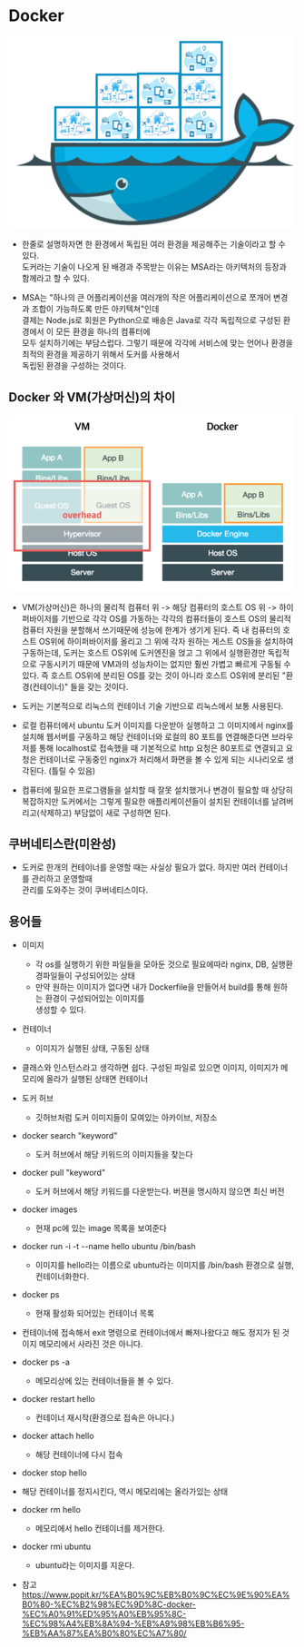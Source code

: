 # Docker
![docker2](../../images/docker2.png)
- 한줄로 설명하자면 한 환경에서 독립된 여러 환경을 제공해주는 기술이라고 할 수 있다.<br>
도커라는 기술이 나오게 된 배경과 주목받는 이유는 MSA라는 아키텍처의 등장과 함께라고 할 수 있다.

- MSA는 "하나의 큰 어플리케이션을 여러개의 작은 어플리케이션으로 쪼개어 변경과 조합이 가능하도록 만든 아키텍쳐"인데<br>
결제는 Node.js로 회원은 Python으로 배송은 Java로 각각 독립적으로 구성된 환경에서 이 모든 환경을 하나의 컴퓨터에<br>
모두 설치하기에는 부담스럽다. 그렇기 때문에 각각에 서비스에 맞는 언어나 환경을 최적의 환경을 제공하기 위해서 도커를 사용해서<br>
독립된 환경을 구성하는 것이다.  

## Docker 와 VM(가상머신)의 차이

![docker](../../images/docker.png)
- VM(가상머신)은 하나의 물리적 컴퓨터 위 -> 해당 컴퓨터의 호스트 OS 위 -> 하이퍼바이저를 기반으로 각각 OS를 가동하는 각각의 컴퓨터들이
호스트 OS의 물리적 컴퓨터 자원을 분할해서 쓰기때문에 성능에 한계가 생기게 된다. 즉 내 컴퓨터의 호스트 OS위에 하이퍼바이저를 올리고
그 위에 각자 원하는 게스트 OS들을 설치하여 구동하는데, 도커는 호스트 OS위에 도커엔진을 얹고 그 위에서 실행환경만 독립적으로 구동시키기 때문에
VM과의 성능차이는 없지만 훨씬 가볍고 빠르게 구동될 수 있다. 즉 호스트 OS위에 분리된 OS를 갖는 것이 아니라 호스트 OS위에 분리된 "환경(컨테이너)"
들을 갖는 것이다.

- 도커는 기본적으로 리눅스의 컨테이너 기술 기반으로 리눅스에서 보통 사용된다.
- 로컬 컴퓨터에서 ubuntu 도커 이미지를 다운받아 실행하고 그 이미지에서 nginx를 설치해 웹서버를 구동하고 해당 컨테이너와 로컬의 80 포트를 연결해준다면
브라우저를 통해 localhost로 접속했을 때 기본적으로 http 요청은 80포트로 연결되고 요청은 컨테이너로 구동중인 nginx가 처리해서 화면을 볼 수 있게 되는
시나리오로 생각된다. (틀릴 수 있음)

- 컴퓨터에 필요한 프로그램들을 설치할 때 잘못 설치했거나 변경이 필요할 때 상당히 복잡하지만 도커에서는 그렇게 필요한 애플리케이션들이 설치된 컨테이너를
날려버리고(삭제하고) 부담없이 새로 구성하면 된다.

## 쿠버네티스란(미완성)
- 도커로 한개의 컨테이너를 운영할 때는 사실상 필요가 없다. 하지만 여러 컨테이너를 관리하고 운영할때<br>
관리를 도와주는 것이 쿠버네티스이다. 

## 용어들
- 이미지
    - 각 os를 실행하기 위한 파일들을 모아둔 것으로 필요에따라 nginx, DB, 실행환경파일들이 구성되어있는 상태
    - 만약 원하는 이미지가 없다면 내가 Dockerfile을 만들어서 build를 통해 원하는 환경이 구성되어있는 이미지를<br>
    생성할 수 있다. 
    
- 컨테이너
    - 이미지가 실행된 상태, 구동된 상태
    
- 클래스와 인스턴스라고 생각하면 쉽다. 구성된 파일로 있으면 이미지, 이미지가 메모리에 올라가 실행된 상태면 컨테이너

- 도커 허브
    - 깃허브처럼 도커 이미지들이 모여있는 아카이브, 저장소


- docker search "keyword"
    - 도커 허브에서 해당 키워드의 이미지들을 찾는다

- docker pull "keyword"
    - 도커 허브에서 해당 키워드를 다운받는다. 버젼을 명시하지 않으면 최신 버전

- docker images
    - 현재 pc에 있는 image 목록을 보여준다

- docker run -i -t --name hello ubuntu /bin/bash
    - 이미지를 hello라는 이름으로 ubuntu라는 이미지를 /bin/bash 환경으로 실행, 컨테이너화한다.

- docker ps
    - 현재 활성화 되어있는 컨테이너 목록

- 컨테이너에 접속해서 exit 명령으로 컨테이너에서 빠져나왔다고 해도 정지가 된 것이지 메모리에서 사라진 것은 아니다.

- docker ps -a 
    - 메모리상에 있는 컨테이너들을 볼 수 있다.

- docker restart hello
    - 컨테이너 재시작(환경으로 접속은 아니다.)

- docker attach hello
    - 해당 컨테이너에 다시 접속

- docker stop hello
- 해당 컨테이너를 정지시킨다, 역시 메모리에는 올라가있는 상태

- docker rm hello
    - 메모리에서 hello 컨테이너를 제거한다.

- docker rmi ubuntu
    - ubuntu라는 이미지를 지운다.
    
    
- 참고
https://www.popit.kr/%EA%B0%9C%EB%B0%9C%EC%9E%90%EA%B0%80-%EC%B2%98%EC%9D%8C-docker-%EC%A0%91%ED%95%A0%EB%95%8C-%EC%98%A4%EB%8A%94-%EB%A9%98%EB%B6%95-%EB%AA%87%EA%B0%80%EC%A7%80/